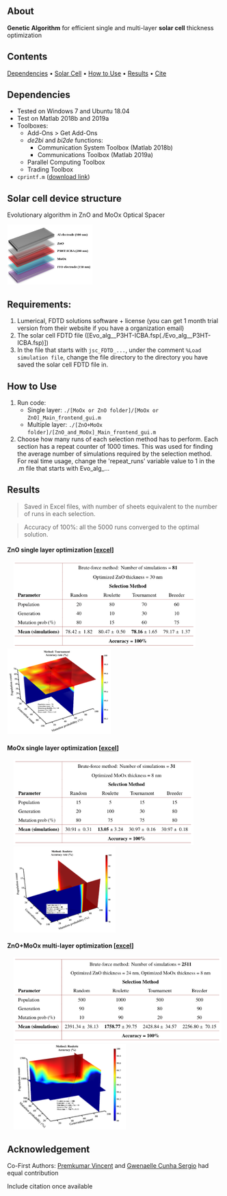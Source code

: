 ## About
**Genetic Algorithm** for efficient single and multi-layer **solar cell** thickness optimization

## Contents
[Dependencies](#dependencies) • [Solar Cell](#solar-cell-device-structure) • [How to Use](#how-to-use) • [Results](#results) • [Cite](#acknowledgement)

## Dependencies
* Tested on Windows 7 and Ubuntu 18.04
* Test on Matlab 2018b and 2019a
* Toolboxes:
    * Add-Ons > Get Add-Ons
    * *de2bi* and *bi2de* functions:
        * Communication System Toolbox (Matlab 2018b)
        * Communications Toolbox (Matlab 2019a)
    * Parallel Computing Toolbox
    * Trading Toolbox
* `cprintf.m` ([download link](https://www.mathworks.com/matlabcentral/fileexchange/24093-cprintf-display-formatted-colored-text-in-the-command-window))

## Solar cell device structure
Evolutionary algorithm in ZnO and MoOx Optical Spacer
  <p align="left">
  <img src="./assets/solar_cell_device_structure.png" width="200" alt="Solar cell device structure">
  </p>

## Requirements:
1. Lumerical, FDTD solutions software + license (you can get 1 month trial version from their website if you have a organization email)
2. The solar cell FDTD file ([Evo_alg__P3HT-ICBA.fsp(./Evo_alg__P3HT-ICBA.fsp)])
3. In the file that starts with `jsc_FDTD_...`, under the comment `%Load simulation file`, change the file directory to the directory you have saved the solar cell FDTD file in.

## How to Use
1. Run code:
    * Single layer: `./[MoOx or ZnO folder]/[MoOx or ZnO]_Main_frontend_gui.m`
    * Multiple layer: `./[ZnO+MoOx folder]/[ZnO_and_MoOx]_Main_frontend_gui.m`
2. Choose how many runs of each selection method has to perform. Each section has a repeat counter of 1000 times. This was used for finding the average number of simulations required by the selection method. For real time usage, change the 'repeat_runs' variable value to 1 in the .m file that starts with Evo_alg_...

## Results
> Saved in Excel files, with number of sheets equivalent to the number of runs in each selection.

> Accuracy of 100%: all the 5000 runs converged to the optimal solution.

#### ZnO single layer optimization [[excel](./ZnO%20optical%20spacer%20optimization%20files/RESULTS)]
  <p align="left">
    <img src="./assets/optim_zno.png" height="200" alt="ZnO single" hspace="15cm">
    <img src="./assets/optim_zno_plot.png" height="200" alt="ZnO single plot">
  </p>

#### MoOx single layer optimization [[excel](./MoOx%20optical%20spacer%20optimization%20files/RESULTS)]
  <p align="left">
    <img src="./assets/optim_moox.png" height="200" alt="MoOx single" hspace="15cm">
    <img src="./assets/optim_moox_plot.png" height="200" alt="MoOx single plot" hspace="15cm">
  </p>

#### ZnO+MoOx multi-layer optimization [[excel](./ZnO+MoOx%20optical%20spacer%20optimization%20files/RESULTS)]
  <p align="left">
    <img src="./assets/optim_zno_moox.png" height="200" alt="ZnO+MoOx" hspace="15cm">
    <img src="./assets/optim_zno_moox_plot.png" height="200" alt="ZnO+MoOx" hspace="15cm">
  </p>

## Acknowledgement
Co-First Authors: [Premkumar Vincent](https://github.com/vinpremkumar) and [Gwenaelle Cunha Sergio](https://github.com/gcunhase) had equal contribution

Include citation once available
